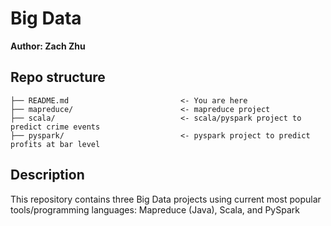 # Big Data 

**Author: Zach Zhu**


## Repo structure
```
├── README.md                         <- You are here
├── mapreduce/                        <- mapreduce project 
├── scala/                            <- scala/pyspark project to predict crime events
├── pyspark/                          <- pyspark project to predict profits at bar level
```

## Description
This repository contains three Big Data projects using current most popular tools/programming languages: Mapreduce (Java), Scala, and PySpark
 
